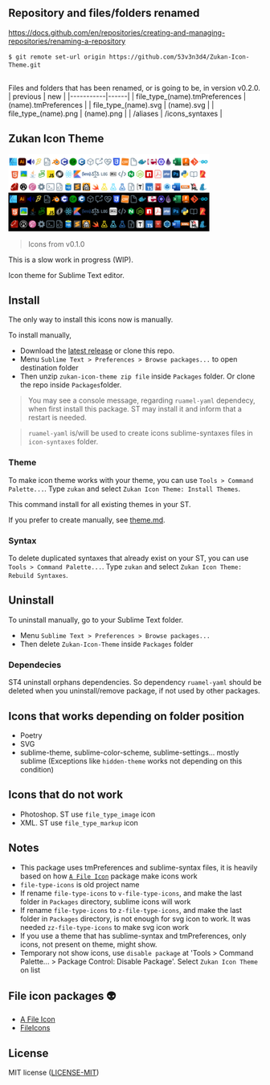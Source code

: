 ## Repository and files/folders renamed

https://docs.github.com/en/repositories/creating-and-managing-repositories/renaming-a-repository
```
$ git remote set-url origin https://github.com/53v3n3d4/Zukan-Icon-Theme.git


```

Files and folders that has been renamed, or is going to be, in version v0.2.0.
| previous | new |
|-----------|------|
| file_type_(name).tmPreferences | (name).tmPreferences  |
| file_type_(name).svg | (name).svg  |
| file_type_(name).png | (name).png  |
| /aliases | /icons_syntaxes |

## Zukan Icon Theme

![file type icons](assets/screenshot.png "Screenshot")

> Icons from v0.1.0

This is a slow work in progress (WIP).  

Icon theme for Sublime Text editor.  

## Install

The only way to install this icons now is manually.  

To install manually,  
- Download the [latest release](https://github.com/53v3n3d4/Zukan-Icon-Theme/releases) or clone this repo.  
- Menu `Sublime Text > Preferences > Browse packages...` to open destination folder  
- Then unzip `zukan-icon-theme zip file` inside `Packages` folder. Or clone the repo inside `Packages`folder.  

> You may see a console message, regarding `ruamel-yaml` dependecy, when first install this package. ST may install it and inform that a restart is needed.  

> `ruamel-yaml` is/will be used to create icons sublime-syntaxes files in `icon-syntaxes` folder.  

### Theme

To make icon theme works with your theme, you can use `Tools > Command Palette...`. Type `zukan` and select `Zukan Icon Theme: Install Themes`.  

This command install for all existing themes in your ST.  

If you prefer to create manually, see [theme.md](https://github.com/53v3n3d4/Zukan-Icon-Theme/blob/main/docs/theme.md).  

### Syntax

To delete duplicated syntaxes that already exist on your ST, you can use `Tools > Command Palette...`. Type `zukan` and select `Zukan Icon Theme: Rebuild Syntaxes`.  

## Uninstall

To uninstall manually, go to your Sublime Text folder.  
- Menu `Sublime Text > Preferences > Browse packages...`  
- Then delete `Zukan-Icon-Theme` inside `Packages` folder  

### Dependecies

ST4 uninstall orphans dependencies. So dependency `ruamel-yaml` should be deleted when you uninstall/remove package, if not used by other packages.


## Icons that works depending on folder position

- Poetry  
- SVG  
- sublime-theme, sublime-color-scheme, sublime-settings... mostly sublime (Exceptions like `hidden-theme` works not depending on this condition)  

## Icons that do not work

- Photoshop. ST use `file_type_image` icon  
- XML. ST use `file_type_markup` icon  

## Notes
- This package uses tmPreferences and sublime-syntax files, it is heavily based on how [`A File Icon`](https://github.com/SublimeText/AFileIcon) package make icons work  
- `file-type-icons` is old project name  
- If rename `file-type-icons` to `v-file-type-icons`, and make the last folder in `Packages` directory, sublime icons will work  
- If rename `file-type-icons` to `z-file-type-icons`, and make the last folder in `Packages` directory, is not enough for svg icon to work. It was needed `zz-file-type-icons` to make svg icon work  
- If you use a theme that has sublime-syntax and tmPreferences, only icons, not present on theme, might show.  
- Temporary not show icons, use `disable package` at 'Tools > Command Palette... > Package Control: Disable Package'. Select `Zukan Icon Theme` on list  

## File icon packages :alien:

- [A File Icon](https://github.com/SublimeText/AFileIcon)  
- [FileIcons](https://github.com/braver/FileIcons)  

## License

MIT license ([LICENSE-MIT](LICENSE))  